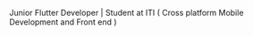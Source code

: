 Junior Flutter Developer | Student at ITI ( Cross platform Mobile Development and Front end )

<!---
toqaelsayed/toqaelsayed is a ✨ special ✨ repository because its `README.md` (this file) appears on your GitHub profile.
You can click the Preview link to take a look at your changes.
--->
